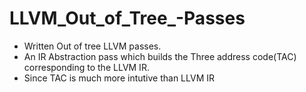 # LLVM_Out_of_Tree_-Passes
- Written Out of tree LLVM passes.
- An IR Abstraction pass which builds the Three address code(TAC) corresponding to the LLVM IR.
- Since TAC is much more intutive than LLVM IR
